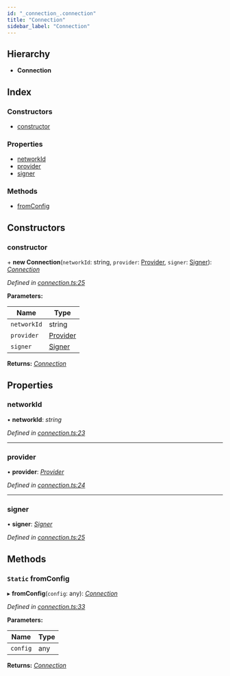 ```yaml
---
id: "_connection_.connection"
title: "Connection"
sidebar_label: "Connection"
---
```


## Hierarchy

* **Connection**

## Index

### Constructors

* [constructor](_connection_.connection.md#constructor)

### Properties

* [networkId](_connection_.connection.md#networkid)
* [provider](_connection_.connection.md#provider)
* [signer](_connection_.connection.md#signer)

### Methods

* [fromConfig](_connection_.connection.md#static-fromconfig)

## Constructors

###  constructor

\+ **new Connection**(`networkId`: string, `provider`: [Provider](_providers_provider_.provider.md), `signer`: [Signer](_signer_.signer.md)): *[Connection](_connection_.connection.md)*

*Defined in [connection.ts:25](https://github.com/nearprotocol/nearlib/blob/2485e64/src.ts/connection.ts#L25)*

**Parameters:**

Name | Type |
------ | ------ |
`networkId` | string |
`provider` | [Provider](_providers_provider_.provider.md) |
`signer` | [Signer](_signer_.signer.md) |

**Returns:** *[Connection](_connection_.connection.md)*

## Properties

###  networkId

• **networkId**: *string*

*Defined in [connection.ts:23](https://github.com/nearprotocol/nearlib/blob/2485e64/src.ts/connection.ts#L23)*

___

###  provider

• **provider**: *[Provider](_providers_provider_.provider.md)*

*Defined in [connection.ts:24](https://github.com/nearprotocol/nearlib/blob/2485e64/src.ts/connection.ts#L24)*

___

###  signer

• **signer**: *[Signer](_signer_.signer.md)*

*Defined in [connection.ts:25](https://github.com/nearprotocol/nearlib/blob/2485e64/src.ts/connection.ts#L25)*

## Methods

### `Static` fromConfig

▸ **fromConfig**(`config`: any): *[Connection](_connection_.connection.md)*

*Defined in [connection.ts:33](https://github.com/nearprotocol/nearlib/blob/2485e64/src.ts/connection.ts#L33)*

**Parameters:**

Name | Type |
------ | ------ |
`config` | any |

**Returns:** *[Connection](_connection_.connection.md)*
